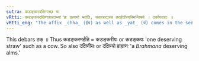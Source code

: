 ```yaml
---
sutra: कडङ्करदक्षिणाच्छ च
vRtti: कडङ्करदक्षिणाशब्दाभ्यां छः प्रत्ययो भवति, चकाराद्यच्च तदर्हतीत्यस्मिन्विषये । ठकोपवादः ॥
vRtti_eng: "The affix _chha_ (ईय) as well as _yat_ (य॑) comes in the sense of 'deserving that', after the words _kadankara_ and _dakshina_."
---
```

This debars ठक् ॥ Thus कडङ्करमर्हति = कडङ्करीयः or कडङ्कयः 'one deserving straw' such as a cow. So also दक्षिणीयः or दक्षिण्यो ब्राह्मणः 'a _Brahmana_ deserving alms.'
